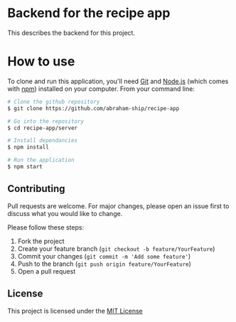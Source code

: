 # Backend for the recipe app

This describes the backend for this project.

# How to use

To clone and run this application, you'll need [Git](https://git-scm.com) and [Node.js](https://nodejs.org/en/download/) (which comes with [npm](http://npmjs.com)) installed on your computer. From your command line:

```bash
# Clone the github repository
$ git clone https://github.com/abraham-ship/recipe-app

# Go into the repository
$ cd recipe-app/server

# Install dependancies
$ npm install

# Run the application
$ npm start
```

## Contributing

Pull requests are welcome. For major changes, please open an issue first
to discuss what you would like to change.

Please follow these steps:
1. Fork the project
2. Create your feature branch (`git checkout -b feature/YourFeature`)
3. Commit your changes (`git commit -m 'Add some feature'`)
4. Push to the branch (`git push origin feature/YourFeature`)
5. Open a pull request

## License

This project is licensed under the [MIT License](https://choosealicense.com/licenses/mit/)